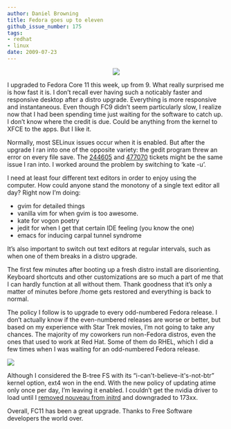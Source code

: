 ```yaml
---
author: Daniel Browning
title: Fedora goes up to eleven
github_issue_number: 175
tags:
- redhat
- linux
date: 2009-07-23
---
```


<div class="separator" style="clear: both; text-align: center;"><a href="/blog/2009/07/fedora-goes-up-to-eleven/image-0.png" imageanchor="1" style="margin-left: 1em; margin-right: 1em;"><img border="0" src="/blog/2009/07/fedora-goes-up-to-eleven/image-0.png"/></a></div>

I upgraded to Fedora Core 11 this week, up from 9. What really surprised me is how fast it is. I don’t recall ever having such a noticably faster and responsive desktop after a distro upgrade. Everything is more responsive and instantaneous. Even though FC9 didn’t seem particularly slow, I realize now that I had been spending time just waiting for the software to catch up. I don’t know where the credit is due. Could be anything from the kernel to XFCE to the apps. But I like it.

Normally, most SELinux issues occur when it is enabled. But after the upgrade I ran into one of the opposite variety: the gedit program threw an error on every file save. The [244605](https://bugzilla.redhat.com/show_bug.cgi?id=244605) and [477070](https://bugzilla.gnome.org/show_bug.cgi?id=477070) tickets might be the same issue I ran into. I worked around the problem by switching to ‘kate -u’.

I need at least four different text editors in order to enjoy using the computer. How could anyone stand the monotony of a single text editor all day? Right now I’m doing:

- gvim for detailed things
- vanilla vim for when gvim is too awesome.
- kate for vogon poetry
- jedit for when I get that certain IDE feeling (you know the one)
- emacs for inducing carpal tunnel syndrome

It’s also important to switch out text editors at regular intervals, such as when one of them breaks in a distro upgrade.

The first few minutes after booting up a fresh distro install are disorienting. Keyboard shortcuts and other customizations are so much a part of me that I can hardly function at all without them. Thank goodness that it’s only a matter of minutes before /home gets restored and everything is back to normal.

The policy I follow is to upgrade to every odd-numbered Fedora release. I don’t actually know if the even-numbered releases are worse or better, but based on my experience with Star Trek movies, I’m not going to take any chances. The majority of my coworkers run non-Fedora distros, even the ones that used to work at Red Hat. Some of them do RHEL, which I did a few times when I was waiting for an odd-numbered Fedora release.

<img src="/blog/2009/07/fedora-goes-up-to-eleven/image-1.jpeg"/>

Although I considered the B-tree FS with its “i-can't-believe-it's-not-btr” kernel option, ext4 won in the end. With the new policy of updating atime only once per day, I’m leaving it enabled. I couldn’t get the nvidia driver to load until I [removed nouveau from initrd](https://rpmfusion.org/Howto/nVidia) and downgraded to 173xx.

Overall, FC11 has been a great upgrade. Thanks to Free Software developers the world over.
